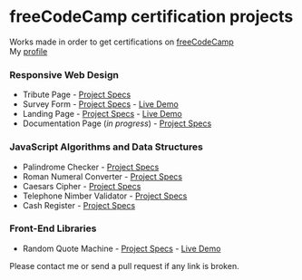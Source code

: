 # freeCodeCamp certification projects

Works made in order to get certifications on [freeCodeCamp](https://www.freecodecamp.org/)<br>
My [profile](https://www.freecodecamp.org/damienvassart)<br>

### Responsive Web Design
- Tribute Page - [Project Specs](https://www.freecodecamp.org/learn/responsive-web-design/responsive-web-design-projects/build-a-tribute-page)
- Survey Form - [Project Specs](https://www.freecodecamp.org/learn/responsive-web-design/responsive-web-design-projects/build-a-survey-form) - [Live Demo](https://damienvassart.dev/portfolio/survey-form/)
- Landing Page - [Project Specs](https://www.freecodecamp.org/learn/responsive-web-design/responsive-web-design-projects/build-a-product-landing-page) - [Live Demo](https://damienvassart.dev/portfolio/landing-page/)
- Documentation Page (_in progress_) - [Project Specs](https://www.freecodecamp.org/learn/responsive-web-design/responsive-web-design-projects/build-a-technical-documentation-page)

### JavaScript Algorithms and Data Structures
- Palindrome Checker - [Project Specs](https://www.freecodecamp.org/learn/javascript-algorithms-and-data-structures/javascript-algorithms-and-data-structures-projects/palindrome-checker)
- Roman Numeral Converter - [Project Specs](https://www.freecodecamp.org/learn/javascript-algorithms-and-data-structures/javascript-algorithms-and-data-structures-projects/roman-numeral-converter)
- Caesars Cipher - [Project Specs](https://www.freecodecamp.org/learn/javascript-algorithms-and-data-structures/javascript-algorithms-and-data-structures-projects/caesars-cipher)
- Telephone Nimber Validator - [Project Specs](https://www.freecodecamp.org/learn/javascript-algorithms-and-data-structures/javascript-algorithms-and-data-structures-projects/telephone-number-validator)
- Cash Register - [Project Specs](https://www.freecodecamp.org/learn/javascript-algorithms-and-data-structures/javascript-algorithms-and-data-structures-projects/cash-register)

### Front-End Libraries
- Random Quote Machine - [Project Specs](https://www.freecodecamp.org/learn/front-end-development-libraries/front-end-development-libraries-projects/build-a-random-quote-machine) - [Live Demo](https://damienvassart.dev/portfolio/random-quote-machine/)

Please contact me or send a pull request if any link is broken.